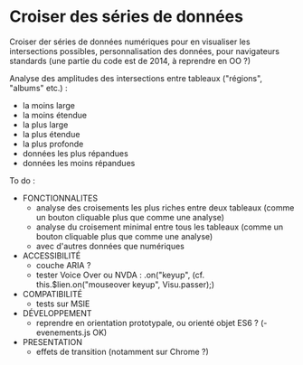 Croiser des séries de données
==================


Croiser der séries de données numériques pour en visualiser les intersections possibles, personnalisation des données, pour navigateurs standards (une partie du code est de 2014, à reprendre en OO ?)

<!-- L'interface : http://www.equatorium.net/e1/in-croisement-ens-donnees.html -->

<!-- Une note de présentation : http://interfacteur.blogspot.fr/2016/01/croiser-donnees.html -->

 Analyse des amplitudes des intersections entre tableaux ("régions", "albums" etc.) :
* la moins large
* la moins étendue
* la plus large
* la plus étendue
* la plus profonde
* données les plus répandues
* données les moins répandues

To do :
* FONCTIONNALITES
	- analyse des croisements les plus riches entre deux tableaux (comme un bouton cliquable plus que comme une analyse)
	- analyse du croisement minimal entre tous les tableaux (comme un bouton cliquable plus que comme une analyse)
	- avec d'autres données que numériques
* ACCESSIBILITÉ
	- couche ARIA ?
	- tester Voice Over ou NVDA : .on("keyup", (cf. this.$lien.on("mouseover keyup", Visu.passer);)
* COMPATIBILITÉ
	- tests sur MSIE
* DÉVELOPPEMENT
	- reprendre en orientation prototypale, ou orienté objet ES6 ? (- evenements.js OK)
* PRESENTATION
	- effets de transition (notamment sur Chrome ?)
